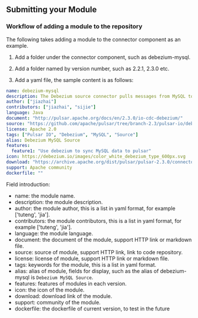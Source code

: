 ## Submitting your Module

### Workflow of adding a module to the repository

The following takes adding a module to the connector component as an example.

1. Add a folder under the connector component, such as debezium-mysql.

2. Add a folder named by version number, such as 2.2.1, 2.3.0 etc.

3. Add a yaml file, the sample content is as follows:

```yaml
name: debezium-mysql
description: The Debezium source connector pulls messages from MySQL to Pulsar topics.
author: ["jiazhai"]
contributors: ["jiazhai", "sijie"]
language: Java
document: "http://pulsar.apache.org/docs/en/2.3.0/io-cdc-debezium/"
source: "https://github.com/apache/pulsar/tree/branch-2.3/pulsar-io/debezium/src/main/java/org/apache/pulsar/io/debezium"
license: Apache 2.0
tags: ["Pulsar IO", "Debezium", "MySQL", "Source"]
alias: Debezium MySQL Source
features:
  feature1: "Use debezium to sync MySQL data to pulsar"
icon: https://debezium.io/images/color_white_debezium_type_600px.svg
download: "https://archive.apache.org/dist/pulsar/pulsar-2.3.0/connectors/pulsar-io-kafka-connect-adaptor-2.3.0.nar"
support: Apache community
dockerfile: ""
```

Field introduction:

* name: the module name.
* description: the module description.
* author: the module author, this is a list in yaml format, for example ['tuteng', 'jia'].
* contributors: the module contributors, this is a list in yaml format, for example ['tuteng', 'jia'].
* language: the module language.
* document: the document of the module, support HTTP link or markdown file.
* source: source of module, support HTTP link, link to code repository.
* license: license of module, support HTTP link or markdown file.
* tags: keywords for the module, this is a list in yaml format.
* alias: alias of module, fields for display, such as the alias of debezium-mysql is `Debezium MySQL Source`.
* features: features of modules in each version.
* icon: the icon of the module.
* download: download link of the module.
* support: community of the module.
* dockerfile: the dockerfile of current version, to test in the future